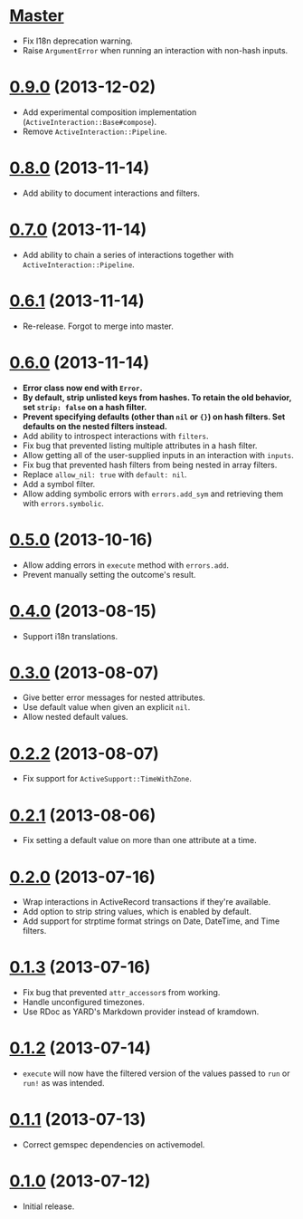 # [Master][]

- Fix I18n deprecation warning.
- Raise `ArgumentError` when running an interaction with non-hash inputs.

# [0.9.0][] (2013-12-02)

- Add experimental composition implementation
  (`ActiveInteraction::Base#compose`).
- Remove `ActiveInteraction::Pipeline`.

# [0.8.0][] (2013-11-14)

- Add ability to document interactions and filters.

# [0.7.0][] (2013-11-14)

- Add ability to chain a series of interactions together with
  `ActiveInteraction::Pipeline`.

# [0.6.1][] (2013-11-14)

- Re-release. Forgot to merge into master.

# [0.6.0][] (2013-11-14)

- **Error class now end with `Error`.**
- **By default, strip unlisted keys from hashes. To retain the old behavior,
  set `strip: false` on a hash filter.**
- **Prevent specifying defaults (other than `nil` or `{}`) on hash filters. Set
  defaults on the nested filters instead.**
- Add ability to introspect interactions with `filters`.
- Fix bug that prevented listing multiple attributes in a hash filter.
- Allow getting all of the user-supplied inputs in an interaction with
  `inputs`.
- Fix bug that prevented hash filters from being nested in array filters.
- Replace `allow_nil: true` with `default: nil`.
- Add a symbol filter.
- Allow adding symbolic errors with `errors.add_sym` and retrieving them with
  `errors.symbolic`.

# [0.5.0][] (2013-10-16)

- Allow adding errors in `execute` method with `errors.add`.
- Prevent manually setting the outcome's result.

# [0.4.0][] (2013-08-15)

- Support i18n translations.

# [0.3.0][] (2013-08-07)

- Give better error messages for nested attributes.
- Use default value when given an explicit `nil`.
- Allow nested default values.

# [0.2.2][] (2013-08-07)

- Fix support for `ActiveSupport::TimeWithZone`.

# [0.2.1][] (2013-08-06)

- Fix setting a default value on more than one attribute at a time.

# [0.2.0][] (2013-07-16)

- Wrap interactions in ActiveRecord transactions if they're available.
- Add option to strip string values, which is enabled by default.
- Add support for strptime format strings on Date, DateTime, and Time filters.

# [0.1.3][] (2013-07-16)

- Fix bug that prevented `attr_accessor`s from working.
- Handle unconfigured timezones.
- Use RDoc as YARD's Markdown provider instead of kramdown.

# [0.1.2][] (2013-07-14)

- `execute` will now have the filtered version of the values passed
  to `run` or `run!` as was intended.

# [0.1.1][] (2013-07-13)

- Correct gemspec dependencies on activemodel.

# [0.1.0][] (2013-07-12)

- Initial release.

  [master]: https://github.com/orgsync/active_interaction/compare/v0.9.0...master
  [0.9.0]: https://github.com/orgsync/active_interaction/compare/v0.9.0...0.9.0
  [0.8.0]: https://github.com/orgsync/active_interaction/compare/v0.7.0...v0.8.0
  [0.7.0]: https://github.com/orgsync/active_interaction/compare/v0.6.1...v0.7.0
  [0.6.1]: https://github.com/orgsync/active_interaction/compare/v0.6.0...v0.6.1
  [0.6.0]: https://github.com/orgsync/active_interaction/compare/v0.5.0...v0.6.0
  [0.5.0]: https://github.com/orgsync/active_interaction/compare/v0.4.0...v0.5.0
  [0.4.0]: https://github.com/orgsync/active_interaction/compare/v0.3.0...v0.4.0
  [0.3.0]: https://github.com/orgsync/active_interaction/compare/v0.2.2...v0.3.0
  [0.2.2]: https://github.com/orgsync/active_interaction/compare/v0.2.1...v0.2.2
  [0.2.1]: https://github.com/orgsync/active_interaction/compare/v0.2.0...v0.2.1
  [0.2.0]: https://github.com/orgsync/active_interaction/compare/v0.1.3...v0.2.0
  [0.1.3]: https://github.com/orgsync/active_interaction/compare/v0.1.2...v0.1.3
  [0.1.2]: https://github.com/orgsync/active_interaction/compare/v0.1.1...v0.1.2
  [0.1.1]: https://github.com/orgsync/active_interaction/compare/v0.1.0...v0.1.1
  [0.1.0]: https://github.com/orgsync/active_interaction/compare/62f999b...v0.1.0
